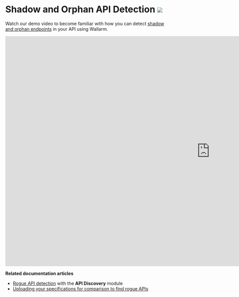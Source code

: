 # Shadow and Orphan API Detection <a href="../about-wallarm/subscription-plans/#subscription-plans"><img src="../../images/api-security-tag.svg" style="border: none;"></a>

Watch our demo video to become familiar with how you can detect [shadow and orphan endpoints](../api-discovery/api-discovery-overview.md#shadow-orphan-and-zombie-apis) in your API using Wallarm.

<div class="video-wrapper">
  <iframe width="1280" height="720" src="https://www.youtube.com/embed/HOWfCFdxo-Y" title="YouTube video player" frameborder="0" allow="accelerometer; autoplay; clipboard-write; encrypted-media; gyroscope; picture-in-picture; web-share" allowfullscreen></iframe>
</div>

**Related documentation articles**

* [Rogue API detection](../api-discovery/api-discovery-overview.md#shadow-orphan-and-zombie-apis) with the **API Discovery** module
* [Uploading your specifications for comparison to find rogue APIs](../api-discovery/api-discovery-rogue.md)